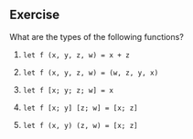   
## Exercise
  What are the types of the following functions?
  
1. `let f (x, y, z, w) = x + z`
  
  
1. `let f (x, y, z, w) = (w, z, y, x)`
  
  
1. `let f [x; y; z; w] = x`
  
  
1. `let f [x; y] [z; w] = [x; z]`
  
  
1. `let f (x, y) (z, w) = [x; z]`
  
